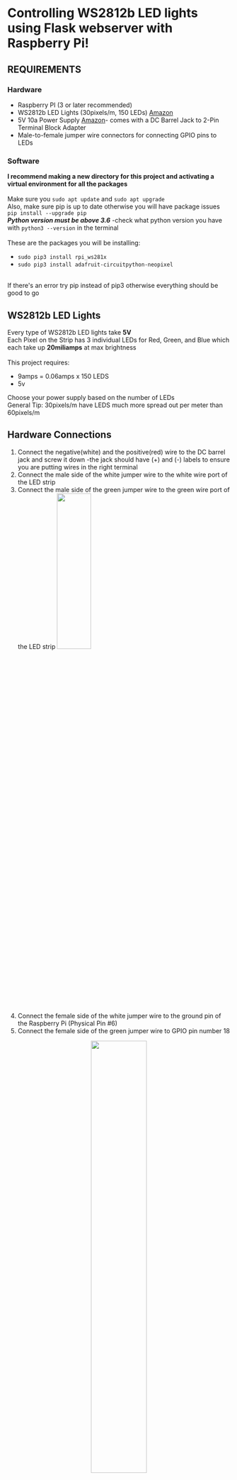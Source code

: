 # Controlling WS2812b LED lights using Flask webserver with Raspberry Pi!

## REQUIREMENTS
### Hardware
- Raspberry PI (3 or later recommended)
- WS2812b LED Lights (30pixels/m, 150 LEDs) [Amazon](https://www.amazon.com/gp/product/B00ZHB9M6A?camp=1789&creativeASIN=B00ZHB9M6A&ie=UTF8&linkCode=xm2&tag=temposlight0a-20&th=1)
- 5V 10a Power Supply [Amazon](https://www.amazon.com/gp/product/B0852HL336?camp=1789&creativeASIN=B078RT3ZPS&ie=UTF8&linkCode=xm2&tag=temposlight0a-20&th=1)- comes with a DC Barrel Jack to 2-Pin Terminal Block Adapter
- Male-to-female jumper wire connectors for connecting GPIO pins to LEDs

### Software
**I recommend making a new directory for this project and activating a virtual environment for all the packages**</br>
</br>
Make sure you `sudo apt update` and `sudo apt upgrade`</br>
Also, make sure pip is up to date otherwise you will have package issues `pip install --upgrade pip`</br>
***Python version must be above 3.6*** -check what python version you have with `python3 --version` in the terminal</br>
</br>
These are the packages you will be installing:
- `sudo pip3 install rpi_ws281x`
- `sudo pip3 install adafruit-circuitpython-neopixel`
</br>
If there's an error try pip instead of pip3 otherwise everything should be good to go
</br>

## WS2812b LED Lights
Every type of WS2812b LED lights take **5V**
</br>
Each Pixel on the Strip has 3 individual LEDs for Red, Green, and Blue which each take up **20miliamps** at max brightness
</br></br>
This project requires:
- 9amps = 0.06amps x 150 LEDS
- 5v

Choose your power supply based on the number of LEDs</br>
General Tip: 30pixels/m have LEDS much more spread out per meter than 60pixels/m

## Hardware Connections
1. Connect the negative(white) and the positive(red) wire to the DC barrel jack and screw it down -the jack should have (+) and (-) labels to ensure you are putting wires in the right terminal
2. Connect the male side of the white jumper wire to the white wire port of the LED strip
3. Connect the male side of the green jumper wire to the green wire port of the LED strip
<img src="https://github.com/shaanCh/Fun/assets/69170712/85c74336-3ee8-4603-9a2b-7cb8eea611b6" width=40% height=30%></br>
4. Connect the female side of the white jumper wire to the ground pin of the Raspberry Pi (Physical Pin #6)
5. Connect the female side of the green jumper wire to GPIO pin number 18
<center><img src="https://github.com/shaanCh/Fun/assets/69170712/841235e1-213f-430f-a561-3b5d9747a08d" width=50% height = 50%></center>
</br>
Notice there is no red wire connected to Raspberry Pi this is because the LED lights are getting power from the 5v power supply instead of the Raspberry Pi

## Setting Up a Flask Webserver
I recommend having basic knowledge of Flask and checking out this [Flask Tutorial on YouTube](https://www.youtube.com/watch?v=mqhxxeeTbu0&list=PLzMcBGfZo4-n4vJJybUVV3Un_NFS5EOgX)

To set up a basic Flask Webserver:
```
from flask import Flask

app = Flask(__name__)

@app.route("/")
def home():
    return "hello home"

if __name___ == "__main__"
    app.run()
  
```


### Customize your website using HTML and CSS 
![LEDwebsite](https://github.com/shaanCh/Fun/assets/69170712/e0184fa4-b346-4c55-a88f-fa7909be7b54.png)



### WS2812b LED lights in Action!
![ledlights](https://github.com/shaanCh/Fun/assets/69170712/6aa90ce9-0212-430f-a0e0-e38fbc8dfcb8)

